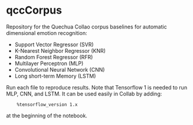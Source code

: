 # qccCorpus

Repository for the Quechua Collao corpus baselines for automatic dimensional emotion recognition:
-   Support Vector Regressor (SVR)
-   K-Nearest Neighbor Regressor (KNR)
-   Random Forest Regressor (RFR)
-   Multilayer Perceptron (MLP)
-   Convolutional Neural Network (CNN)
-   Long short-term Memory (LSTM)

Run each file to reproduce results. Note that Tensorflow 1 is needed to run MLP, CNN, and LSTM. It can be used easily in Collab by adding:

        %tensorflow_version 1.x 

at the beginning of the notebook.
